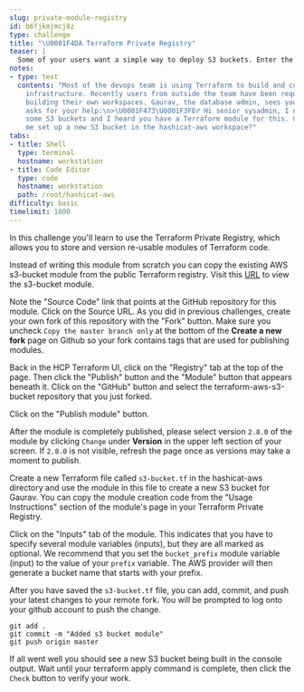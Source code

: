 ```yaml
---
slug: private-module-registry
id: b6fjkmjmcj8z
type: challenge
title: "\U0001F4DA Terraform Private Registry"
teaser: |
  Some of your users want a simple way to deploy S3 buckets. Enter the Terraform Private Registry, in which you can store standard, re-usable Terraform code that others can use in their own workspaces.
notes:
- type: text
  contents: "Most of the devops team is using Terraform to build and configure their
    infrastructure. Recently users from outside the team have been requesting help
    building their own workspaces. Gaurav, the database admin, sees you at lunch and
    asks for your help:\n>\U0001F473\U0001F3FE‍♂️ Hi senior sysadmin, I need to configure
    some S3 buckets and I heard you have a Terraform module for this. Can you help
    me set up a new S3 bucket in the hashicat-aws workspace?"
tabs:
- title: Shell
  type: terminal
  hostname: workstation
- title: Code Editor
  type: code
  hostname: workstation
  path: /root/hashicat-aws
difficulty: basic
timelimit: 1800
---
```

In this challenge you'll learn to use the Terraform Private Registry, which allows you to store and version re-usable modules of Terraform code.

Instead of writing this module from scratch you can copy the existing AWS s3-bucket module from the public Terraform registry. Visit this [URL](https://registry.terraform.io/modules/terraform-aws-modules/s3-bucket/aws) to view the s3-bucket module.

Note the "Source Code" link that points at the GitHub repository for this module. Click on the Source URL. As you did in previous challenges, create your own fork of this repository with the "Fork" button.
Make sure you uncheck `Copy the master branch only` at the bottom of the **Create a new fork** page on Github so your fork contains tags that are used for publishing modules.

Back in the HCP Terraform UI, click on the "Registry" tab at the top of the page. Then click the "Publish" button and the "Module" button that appears beneath it. Click on the "GitHub" button and select the terraform-aws-s3-bucket repository that you just forked.

Click on the "Publish module" button.

After the module is completely published, please select version `2.8.0` of the module by clicking `Change` under **Version** in the upper left section of your screen. If `2.8.0` is not visible, refresh the page once as versions may take a moment to publish.

Create a new Terraform file called `s3-bucket.tf` in the hashicat-aws directory and use the module in this file to create a new S3 bucket for Gaurav. You can copy the module creation code from the "Usage Instructions" section of the module's page in your Terraform Private Registry.

Click on the "Inputs" tab of the module. This indicates that you have to specify several module variables (inputs), but they are all marked as optional. We recommend that you set the `bucket_prefix` module variable (input) to the value of your `prefix` variable. The AWS provider will then generate a bucket name that starts with your prefix.

After you have saved the `s3-bucket.tf` file, you can add, commit, and push your latest changes to your remote fork. You will be prompted to log onto your github account to push the change.

```
git add .
git commit -m "Added s3 bucket module"
git push origin master
```

If all went well you should see a new S3 bucket being built in the console output. Wait until your terraform apply command is complete, then click the `Check` button to verify your work.